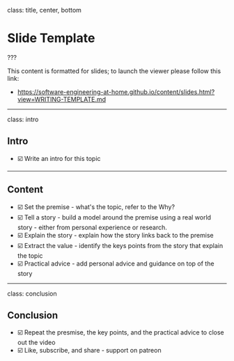 
class: title, center, bottom

# Slide Template

???

This content is formatted for slides; to launch the viewer please follow this link:
- https://software-engineering-at-home.github.io/content/slides.html?view=WRITING-TEMPLATE.md

---

class: intro

## Intro

- ☑️ Write an intro for this topic

---

## Content

- ☑️ Set the premise - what's the topic, refer to the Why?
- ☑️ Tell a story - build a model around the premise using a real world story - either from personal experience or research.
- ☑️ Explain the story - explain how the story links back to the premise
- ☑️ Extract the value - identify the keys points from the story that explain the topic
- ☑️ Practical advice - add personal advice and guidance on top of the story

---

class: conclusion

## Conclusion

- ☑️ Repeat the presmise, the key points, and the practical advice to close out the video
- ☑️ Like, subscribe, and share - support on patreon 
